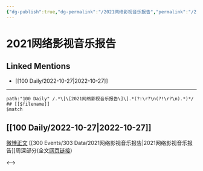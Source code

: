 ```yaml
---
{"dg-publish":true,"dg-permalink":"/2021网络影视音乐报告","permalink":"/2021网络影视音乐报告/"}
---
```


# 2021网络影视音乐报告

## Linked Mentions
- [[100 Daily/2022-10-27\|2022-10-27]]


---

```expander
path:"100 Daily" /.*\[\[2021网络影视音乐报告\]\].*(?:\r?\n(?!\r?\n).*)*/
## [[$filename]]
$match
```
## [[100 Daily/2022-10-27\|2022-10-27]]
[微博正文](http://weibo.com/2410676227/MceZ4lFp5) [[300 Events/303 Data/2021网络影视音乐报告\|2021网络影视音乐报告]]周深部分(全文[网页链接](https://weibo.cn/sinaurl?u=https%3A%2F%2Fyobang.tencentmusic.com%2Fpdf%2Fwangluoyingshiyinyue2021.pdf))

<-->
